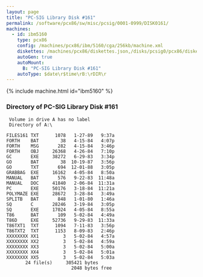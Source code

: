 ```yaml
---
layout: page
title: "PC-SIG Library Disk #161"
permalink: /software/pcx86/sw/misc/pcsig/0001-0999/DISK0161/
machines:
  - id: ibm5160
    type: pcx86
    config: /machines/pcx86/ibm/5160/cga/256kb/machine.xml
    diskettes: /machines/pcx86/diskettes.json,/disks/pcsig0/pcx86/diskettes.json
    autoGen: true
    autoMount:
      B: "PC-SIG Library Disk #161"
    autoType: $date\r$time\rB:\rDIR\r
---
```


{% include machine.html id="ibm5160" %}

### Directory of PC-SIG Library Disk #161

     Volume in drive A has no label
     Directory of A:\

    FILES161 TXT      1078   1-27-89   9:37a
    FORTH    BAT        38   4-15-84   4:07p
    FORTH    MSG       282   4-15-84   3:46p
    FORTH    OBJ     26368   4-26-84   7:10p
    GC       EXE     38272   6-29-83   3:34p
    GO       BAT        38  10-19-87   3:56p
    GO       TXT       694  12-01-88   3:05p
    GRABBAG  EXE     16162   4-05-84   8:50a
    MANUAL   BAT       576   9-22-83  11:48a
    MANUAL   DOC     41840   2-06-84  11:31a
    PC       EXE     50176   3-18-84  11:21a
    POLYMAZE EXE     28672   3-28-84   3:49a
    SPLITB   BAT       848   1-01-80   1:46a
    SQ       C       28246   3-19-84   3:05p
    SQ       EXE     17024   4-05-84   8:55a
    T86      BAT       109   5-02-84   4:49a
    T86D     EXE     52736   9-29-83  11:33a
    T86TXT1  TXT      1094   7-11-83   3:56p
    T86TXT2  TXT      1153   8-09-83   2:46p
    XXXXXXXX XX1         3   5-02-84   4:57a
    XXXXXXXX XX2         3   5-02-84   4:59a
    XXXXXXXX XX3         3   5-02-84   5:00a
    XXXXXXXX XX4         3   5-02-84   5:01a
    XXXXXXXX XX5         3   5-02-84   5:03a
           24 file(s)     305421 bytes
                            2048 bytes free
